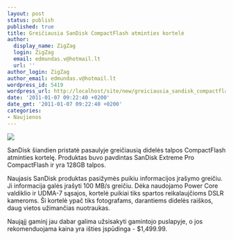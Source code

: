 ```yaml
---
layout: post
status: publish
published: true
title: Greičiausia SanDisk CompactFlash atminties kortelė
author:
  display_name: ZigZag
  login: ZigZag
  email: edmundas.v@hotmail.lt
  url: ''
author_login: ZigZag
author_email: edmundas.v@hotmail.lt
wordpress_id: 5419
wordpress_url: http://localhost/site/new/greiciausia_sandisk_compactflash_atminties_kortele/
date: '2011-01-07 09:22:40 +0200'
date_gmt: '2011-01-07 09:22:40 +0200'
categories:
- Naujienos
---
```

<div class="imgright"><img src="http://www.part.lt/img/ec105cc72e9c49266eb86c6d5e9b1e28546.jpg"  /></div>
<p>SanDisk šiandien pristatė pasaulyje greičiausią didelės talpos CompactFlash atminties kortelę. Produktas buvo pavdintas SanDisk Extreme Pro CompactFlash ir yra 128GB talpos. </p>
<p>Naujasis SanDisk produktas pasižymės puikiu informacijos įrašymo greičiu. Ji informacija galės įrašyti 100 MB/s greičiu. Dėka naudojamo Power Core valdiklio ir UDMA-7 sąsajos, kortelė puikiai tiks spartos reikalaujčioms DSLR kameroms.  Ši kortelė ypač tiks fotografams, darantiems didelės raiškos, daug vietos užimančias nuotraukas. </p>
<p>Naująjį gaminį jau dabar galima užsisakyti gamintojo puslapyje, o jos rekomenduojama kaina yra išties įspūdinga - $1,499.99.</p>
